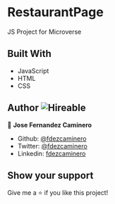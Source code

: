 # RestaurantPage
JS Project for Microverse

## Built With

- JavaScript
- HTML
- CSS

## Author ![Hireable](https://img.shields.io/badge/HIREABLE-YES-yellowgreen&?style=for-the-badge)

👤 **Jose Fernandez Caminero**
- Github: [@fdezcaminero](https://github.com/fdezcaminero)
- Twitter: [@fdezcaminero](https://twitter.com/fdezcaminero)
- Linkedin: [fdezcaminero](https://www.linkedin.com/in/fdezcaminero/)

## Show your support

Give me a ⭐️ if you like this project!
